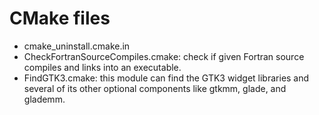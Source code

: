 # CMake files

- cmake_uninstall.cmake.in
- CheckFortranSourceCompiles.cmake: check if given Fortran source compiles and links into an executable.
- FindGTK3.cmake: this module can find the GTK3 widget libraries and several of its other optional components like gtkmm, glade, and glademm.

